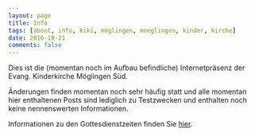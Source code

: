 ```yaml
---
layout: page
title: Info
tags: [about, info, kiki, möglingen, moeglingen, kinder, kirche]
date: 2016-10-21
comments: false
---
```


Dies ist die (momentan noch im Aufbau befindliche) Internetpr&auml;senz der Evang. Kinderkirche M&ouml;glingen S&uuml;d.

&Auml;nderungen finden momentan noch sehr h&auml;ufig statt und alle momentan hier enthaltenen Posts sind lediglich zu Testzwecken und enthalten noch keine nennenswerten Informationen.

Informationen zu den Gottesdienstzeiten finden Sie [hier](http://www.evangelische-kirche-moeglingen.de/641.html?&tx_kbmeinekirche_pi11%5BshowUid%5D=650&cHash=b6483b616daed031fbda62ec8eb5c9ee).
